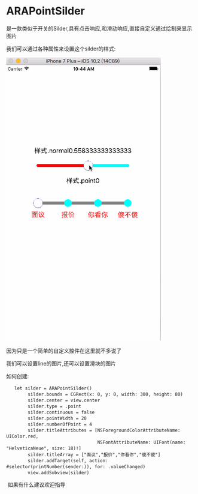 
# ARAPointSilder
是一款类似于开关的Silder,具有点击响应,和滑动响应,直接自定义通过绘制来显示图片 

我们可以通过各种属性来设置这个silder的样式: 
         
![这是列子](https://github.com/AnRanScheme/ARAPointSilder/raw/master/ARASlider/Untitled.gif)
           
因为只是一个简单的自定义控件在这里就不多说了
          
我们可以设置line的图片,还可以设置滑块的图片

如何创建:  

       let silder = ARAPointSilder()
            silder.bounds = CGRect(x: 0, y: 0, width: 300, height: 80)
            silder.center = view.center
            silder.type = .point
            silder.continuous = false
            silder.pointWidth = 20
            silder.numberOfPoint = 4
            silder.titleAttributes = [NSForegroundColorAttributeName: UIColor.red, 
                                      NSFontAttributeName: UIFont(name: "HelveticaNeue", size: 18)!]
            silder.titleArray = ["面议","报价","你看你","傻不傻"]
            silder.addTarget(self, action: #selector(printNumber(sender:)), for: .valueChanged)
            view.addSubview(silder)

 如果有什么建议欢迎指导
